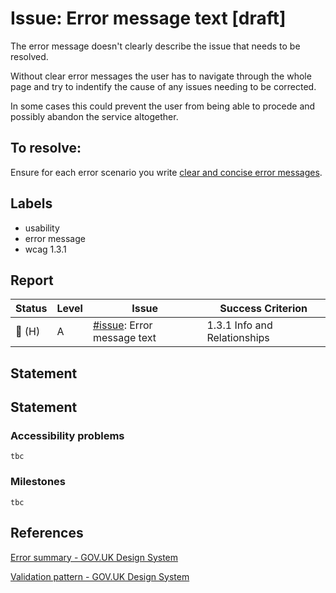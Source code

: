 # Issue: Error message text [draft]

The error message doesn't clearly describe the issue that needs to be resolved. 

Without clear error messages the user has to navigate through the whole page and try to indentify the cause of any issues needing to be corrected.

In some cases this could prevent the user from being able to procede and possibly abandon the service altogether.

## To resolve:

Ensure for each error scenario you write [clear and concise error messages](https://design-system.service.gov.uk/components/error-message#be-clear-and-concise).

## Labels

- usability
- error message
- wcag 1.3.1

## Report

| Status | Level | Issue | Success Criterion |
| ------ | ----- | ----- | ----------------- |
| 🔴 (H) | A    | [#issue](): Error message text | 1.3.1 Info and Relationships |

## Statement

## Statement

### Accessibility problems

```
tbc
```

### Milestones

```
tbc
```

## References

[Error summary - GOV.UK Design System](https://design-system.service.gov.uk/components/error-summary/)

[Validation pattern - GOV.UK Design System](https://design-system.service.gov.uk/patterns/validation/)
